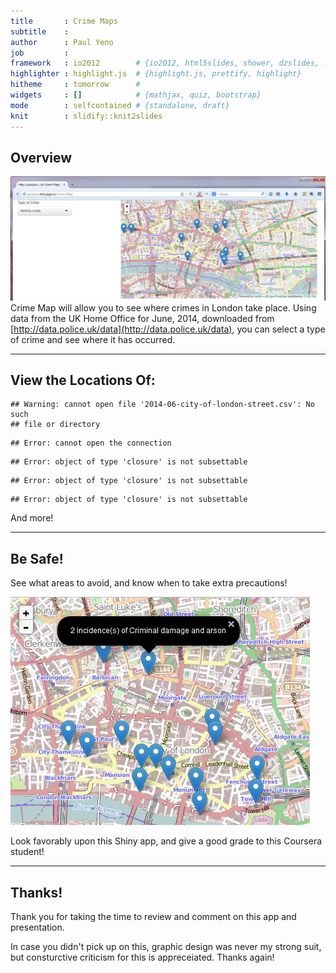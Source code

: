 ```yaml
---
title       : Crime Maps
subtitle    : 
author      : Paul Yeno
job         : 
framework   : io2012        # {io2012, html5slides, shower, dzslides, ...}
highlighter : highlight.js  # {highlight.js, prettify, highlight}
hitheme     : tomorrow      # 
widgets     : []            # {mathjax, quiz, bootstrap}
mode        : selfcontained # {standalone, draft}
knit        : slidify::knit2slides
---
```


## Overview
![Screen Shot](untitled.jpg)
Crime Map will allow you to see where crimes in London take place.  Using data from the UK Home Office for June, 2014, downloaded from [http://data.police.uk/data](http://data.police.uk/data), you can select a type of crime and see where it has occurred.  

---
## View the Locations Of:

```
## Warning: cannot open file '2014-06-city-of-london-street.csv': No such
## file or directory
```

```
## Error: cannot open the connection
```

```
## Error: object of type 'closure' is not subsettable
```

```
## Error: object of type 'closure' is not subsettable
```

```
## Error: object of type 'closure' is not subsettable
```
And more!

---
## Be Safe!
See what areas to avoid, and know when to take extra precautions!

![Screen Shot](untitled2.jpg)

Look favorably upon this Shiny app, and give a good grade to this Coursera student!

---
## Thanks!

Thank you for taking the time to review and comment on this app and presentation.  

In case you didn't pick up on this, graphic design was never my strong suit, but consturctive criticism for this is appreceiated.  Thanks again!
